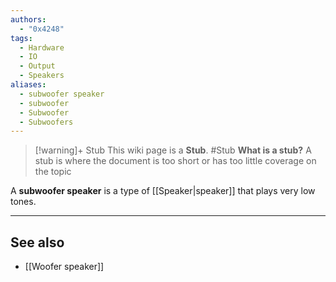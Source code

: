 ```yaml
---
authors:
  - "0x4248"
tags:
  - Hardware
  - IO
  - Output
  - Speakers
aliases:
  - subwoofer speaker
  - subwoofer
  - Subwoofer
  - Subwoofers
---
```

> [!warning]+ Stub
> This wiki page is a **Stub**.
> #Stub 
> **What is a stub?**
> A stub is where the document is too short or has too little coverage on the topic

A **subwoofer speaker** is a type of [[Speaker|speaker]] that plays very low tones.

---
## See also
- [[Woofer speaker]]